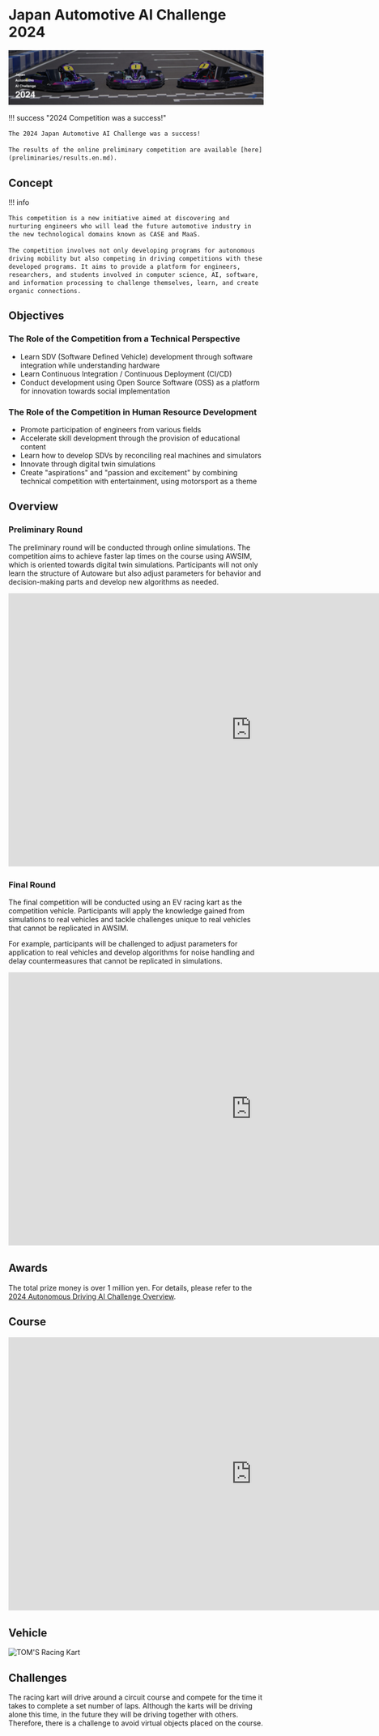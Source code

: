 # Japan Automotive AI Challenge 2024

![top_image](./assets/top_image.jpg)

!!! success "2024 Competition was a success!"

    The 2024 Japan Automotive AI Challenge was a success!

    The results of the online preliminary competition are available [here](preliminaries/results.en.md).

## Concept

!!! info

    This competition is a new initiative aimed at discovering and nurturing engineers who will lead the future automotive industry in the new technological domains known as CASE and MaaS.

    The competition involves not only developing programs for autonomous driving mobility but also competing in driving competitions with these developed programs. It aims to provide a platform for engineers, researchers, and students involved in computer science, AI, software, and information processing to challenge themselves, learn, and create organic connections.

## Objectives

### The Role of the Competition from a Technical Perspective

- Learn SDV (Software Defined Vehicle) development through software integration while understanding hardware
- Learn Continuous Integration / Continuous Deployment (CI/CD)
- Conduct development using Open Source Software (OSS) as a platform for innovation towards social implementation

### The Role of the Competition in Human Resource Development

- Promote participation of engineers from various fields
- Accelerate skill development through the provision of educational content
- Learn how to develop SDVs by reconciling real machines and simulators
- Innovate through digital twin simulations
- Create "aspirations" and "passion and excitement" by combining technical competition with entertainment, using motorsport as a theme

## Overview

### Preliminary Round

The preliminary round will be conducted through online simulations. The competition aims to achieve faster lap times on the course using AWSIM, which is oriented towards digital twin simulations. Participants will not only learn the structure of Autoware but also adjust parameters for behavior and decision-making parts and develop new algorithms as needed.

<iframe width="960" height="540" src="https://www.youtube.com/embed/cM3Up6fgpWI?si=S6N3wzBEgXVpl54x" title="YouTube video player" frameborder="0" allow="accelerometer; autoplay; clipboard-write; encrypted-media; gyroscope; picture-in-picture; web-share" referrerpolicy="strict-origin-when-cross-origin" allowfullscreen></iframe>

### Final Round

The final competition will be conducted using an EV racing kart as the competition vehicle. Participants will apply the knowledge gained from simulations to real vehicles and tackle challenges unique to real vehicles that cannot be replicated in AWSIM.

For example, participants will be challenged to adjust parameters for application to real vehicles and develop algorithms for noise handling and delay countermeasures that cannot be replicated in simulations.

<iframe width="960" height="540" src="https://www.youtube.com/embed/GsuCUoNrMDM?si=zoh1mL_U0yRnB2fj" title="YouTube video player" frameborder="0" allow="accelerometer; autoplay; clipboard-write; encrypted-media; gyroscope; picture-in-picture; web-share" referrerpolicy="strict-origin-when-cross-origin" allowfullscreen></iframe>

## Awards

The total prize money is over 1 million yen. For details, please refer to the [2024 Autonomous Driving AI Challenge Overview](https://www.jsae.or.jp/jaaic/2024ver/summary/).

## Course

<iframe width="960" height="540" src="https://www.youtube.com/embed/K-N-2nLXXF8?si=pZ2NovtO_IGwsa_4" title="YouTube video player" frameborder="0" allow="accelerometer; autoplay; clipboard-write; encrypted-media; gyroscope; picture-in-picture; web-share" referrerpolicy="strict-origin-when-cross-origin" allowfullscreen></iframe>

## Vehicle

![TOM'S Racing Kart](./assets/racing-kart.jpeg)

## Challenges

The racing kart will drive around a circuit course and compete for the time it takes to complete a set number of laps. Although the karts will be driving alone this time, in the future they will be driving together with others. Therefore, there is a challenge to avoid virtual objects placed on the course.
